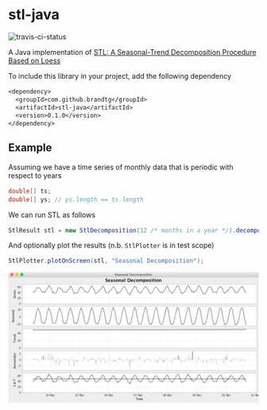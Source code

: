 stl-java
========

![travis-ci-status](https://travis-ci.org/brandtg/stl-java.svg?branch=master)

A Java implementation of [STL: A Seasonal-Trend Decomposition Procedure Based on Loess](http://www.wessa.net/download/stl.pdf)

To include this library in your project, add the following dependency

```
<dependency>
  <groupId>com.github.brandtg</groupId>
  <artifactId>stl-java</artifactId>
  <version>0.1.0</version>
</dependency>
```

Example
-------

Assuming we have a time series of monthly data that is periodic with respect to years

```java
double[] ts;
double[] ys; // ys.length == ts.length
```

We can run STL as follows

```java
StlResult stl = new StlDecomposition(12 /* months in a year */).decompose(ts, ys);
```

And optionally plot the results (n.b. `StlPlotter` is in test scope)

```java
StlPlotter.plotOnScreen(stl, "Seasonal Decomposition");
```

![STL result chart](figure_1.png)
